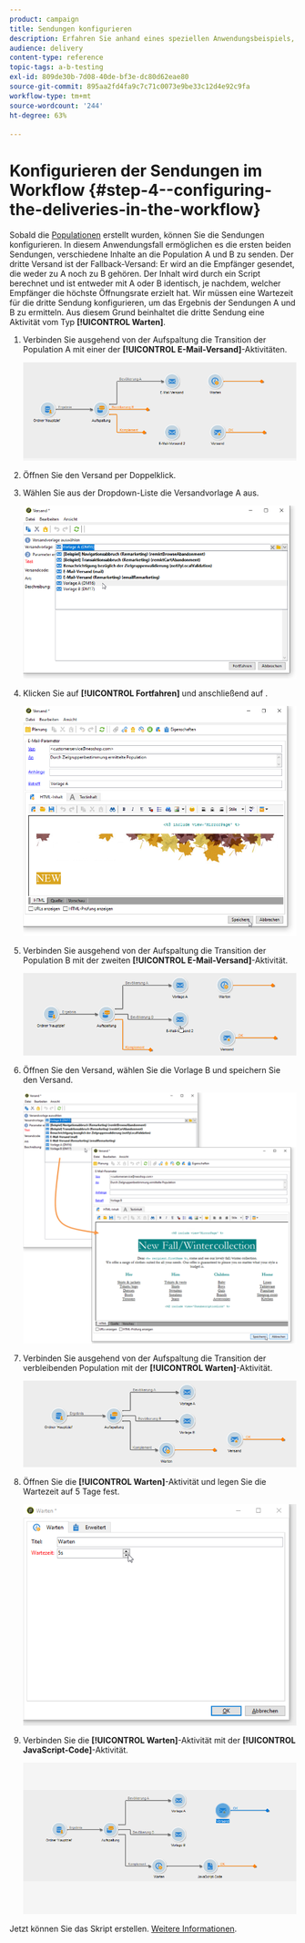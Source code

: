 ```yaml
---
product: campaign
title: Sendungen konfigurieren
description: Erfahren Sie anhand eines speziellen Anwendungsbeispiels, wie Sie A/B-Tests durchführen
audience: delivery
content-type: reference
topic-tags: a-b-testing
exl-id: 809de30b-7d08-40de-bf3e-dc80d62eae80
source-git-commit: 895aa2fd4fa9c7c71c0073e9be33c12d4e92c9fa
workflow-type: tm+mt
source-wordcount: '244'
ht-degree: 63%

---
```


# Konfigurieren der Sendungen im Workflow {#step-4--configuring-the-deliveries-in-the-workflow}

Sobald die [Populationen](a-b-testing-uc-population-samples.md) erstellt wurden, können Sie die Sendungen konfigurieren. In diesem Anwendungsfall ermöglichen es die ersten beiden Sendungen, verschiedene Inhalte an die Population A und B zu senden. Der dritte Versand ist der Fallback-Versand: Er wird an die Empfänger gesendet, die weder zu A noch zu B gehören. Der Inhalt wird durch ein Script berechnet und ist entweder mit A oder B identisch, je nachdem, welcher Empfänger die höchste Öffnungsrate erzielt hat. Wir müssen eine Wartezeit für die dritte Sendung konfigurieren, um das Ergebnis der Sendungen A und B zu ermitteln. Aus diesem Grund beinhaltet die dritte Sendung eine Aktivität vom Typ **[!UICONTROL Warten]**.

1. Verbinden Sie ausgehend von der Aufspaltung die Transition der Population A mit einer der **[!UICONTROL E-Mail-Versand]**-Aktivitäten.

   ![](assets/use_case_abtesting_createdeliveries_001.png)

1. Öffnen Sie den Versand per Doppelklick.
1. Wählen Sie aus der Dropdown-Liste die Versandvorlage A aus.

   ![](assets/use_case_abtesting_createdeliveries_003.png)

1. Klicken Sie auf **[!UICONTROL Fortfahren]** und anschließend auf .

   ![](assets/use_case_abtesting_createdeliveries_002.png)

1. Verbinden Sie ausgehend von der Aufspaltung die Transition der Population B mit der zweiten **[!UICONTROL E-Mail-Versand]**-Aktivität.

   ![](assets/use_case_abtesting_createdeliveries_004.png)

1. Öffnen Sie den Versand, wählen Sie die Vorlage B und speichern Sie den Versand.

   ![](assets/use_case_abtesting_createdeliveries_005.png)

1. Verbinden Sie ausgehend von der Aufspaltung die Transition der verbleibenden Population mit der **[!UICONTROL Warten]**-Aktivität.

   ![](assets/use_case_abtesting_createdeliveries_006.png)

1. Öffnen Sie die **[!UICONTROL Warten]**-Aktivität und legen Sie die Wartezeit auf 5 Tage fest.

   ![](assets/use_case_abtesting_createdeliveries_007.png)

1. Verbinden Sie die **[!UICONTROL Warten]**-Aktivität mit der **[!UICONTROL JavaScript-Code]**-Aktivität.

   ![](assets/use_case_abtesting_createdeliveries_008.png)

Jetzt können Sie das Skript erstellen. [Weitere Informationen](a-b-testing-uc-script.md).
